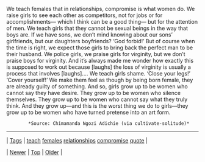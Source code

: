 <!--
title: We teach females that in relationships, compromise is what women do. We raise girls to see each other as competitors, not for jobs or for accomplishments&mdash; which I think can be a good thing&mdash; but for the attention of men. We teach girls that they cannot be sexual beings in the way that boys are. If we have sons, we don&rsquo;t mind knowing about our sons&rsquo; girlfriends, but our daughters boyfriends? &lsquo;God forbid!&rsquo; But of course when the time is right, we expect those girls to bring back the perfect man to be their husband. We police girls, we praise girls for virginity, but we don&rsquo;t praise boys for virginity. And it&rsquo;s always made me wonder how exactly this is supposed to work out because [laughs] the loss of virginity is usually a process that involves [laughs]&hellip;. We teach girls shame. &lsquo;Close your legs!&rsquo; &lsquo;Cover yourself!&rsquo; We make them feel as though by being born female, they are already guilty of something. And so, girls grow up to be women who cannot say they have desire. They grow up to be women who silence themselves. They grow up to be women who cannot say what they truly think. And they grow up&mdash;and this is the worst thing we do to girls&mdash;they grow up to be women who have turned pretense into an art form.
date: 2020-06-28T15:27:00.247Z
tags: teach, females, relationships, compromise, quote
-->




We teach females that in relationships, compromise is what women do. We raise girls to see each other as competitors, not for jobs or for accomplishments— which I think can be a good thing— but for the attention of men. We teach girls that they cannot be sexual beings in the way that boys are. If we have sons, we don’t mind knowing about our sons’ girlfriends, but our daughters boyfriends? ‘God forbid!’ But of course when the time is right, we expect those girls to bring back the perfect man to be their husband. We police girls, we praise girls for virginity, but we don’t praise boys for virginity. And it’s always made me wonder how exactly this is supposed to work out because [laughs] the loss of virginity is usually a process that involves [laughs]…. We teach girls shame. ‘Close your legs!’ ‘Cover yourself!’ We make them feel as though by being born female, they are already guilty of something. And so, girls grow up to be women who cannot say they have desire. They grow up to be women who silence themselves. They grow up to be women who cannot say what they truly think. And they grow up—and this is the worst thing we do to girls—they grow up to be women who have turned pretense into an art form.

            *Source: Chimamanda Ngozi Adichie (via cultivate-solitude)*

<!--BOTTOM-POST-NAVIGATION-->
---

| [Tags](tags.md) | [teach](tag-teach.md) [females](tag-females.md) [relationships](tag-relationships.md) [compromise](tag-compromise.md) [quote](tag-quote.md) |

| [Newer](73134822360.md) | [Top](index.md) | [Older](73185511871.md) |